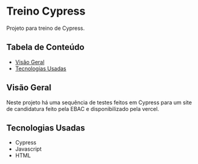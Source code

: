 # Treino Cypress

Projeto para treino de Cypress.

## Tabela de Conteúdo

- [Visão Geral](#vis%C3%A3o-geral)
- [Tecnologias Usadas](#tecnologias-usadas)

## Visão Geral

Neste projeto há uma sequência de testes feitos em Cypress para um site de candidatura feito pela EBAC e disponibilizado pela vercel.

## Tecnologias Usadas

- Cypress
- Javascript
- HTML
